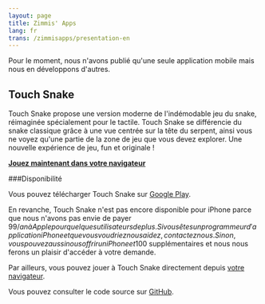 ```yaml
---
layout: page
title: Zimmis' Apps
lang: fr
trans: /zimmisapps/presentation-en
---
```


Pour le moment, nous n'avons publié qu'une seule application mobile
mais nous en développons d'autres.

Touch Snake
-----------

Touch Snake propose une version moderne de l'indémodable jeu du snake,
réimaginée spécialement pour le tactile.
Touch Snake se différencie du snake classique grâce à une vue centrée
sur la tête du serpent, ainsi vous ne voyez qu'une partie de la zone de jeu
que vous devez explorer.
Une nouvelle expérience de jeu, fun et originale !

[**Jouez maintenant dans votre navigateur**](/zimmisapps/touchsnake)

###Disponibilité

Vous pouvez télécharger Touch Snake sur
[Google Play](https://play.google.com/store/apps/details?id=com.zimmisapps.touchsnake).

En revanche, Touch Snake n'est pas encore disponible pour iPhone
parce que nous n'avons pas envie de payer 99$/an à Apple pour
quelques utilisateurs de plus.
Si vous êtes un programmeur d'application iPhone et que vous voudriez
nous aidez, contactez nous.
Sinon, vous pouvez aussi nous offrir un iPhone et 100$ supplémentaires
et nous nous ferons un plaisir d'accéder à votre demande.

Par ailleurs, vous pouvez jouer à Touch Snake directement depuis
[votre navigateur](/zimmisapps/touchsnake).

Vous pouvez consulter le code source sur
[GitHub](https://github.com/Zimmi48/Touch-Snake).

